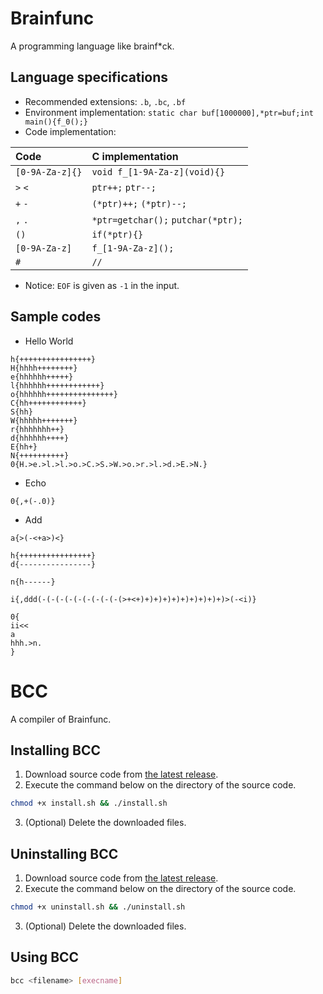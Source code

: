 # Brainfunc
A programming language like brainf\*ck.

## Language specifications

- Recommended extensions: `.b`, `.bc`, `.bf`
- Environment implementation: `static char buf[1000000],*ptr=buf;int main(){f_0();}`
- Code implementation:

| Code            | C implementation                   |
| :-------------- | :--------------------------------- |
| `[0-9A-Za-z]{}` | `void f_[1-9A-Za-z](void){}`       |
| `>` `<`         | `ptr++;` `ptr--;`                  |
| `+` `-`         | `(*ptr)++;` `(*ptr)--;`            |
| `,` `.`         | `*ptr=getchar();` `putchar(*ptr);` |
| `()`            | `if(*ptr){}`                       |
| `[0-9A-Za-z]`   | `f_[1-9A-Za-z]();`                 |
| `#`             | `//`                               |

- Notice: `EOF` is given as `-1` in the input.

## Sample codes
- Hello World

```brainfuck
h{++++++++++++++++}
H{hhhh++++++++}
e{hhhhhh+++++}
l{hhhhhh++++++++++++}
o{hhhhhh+++++++++++++++}
C{hh++++++++++++}
S{hh}
W{hhhhh+++++++}
r{hhhhhhh++}
d{hhhhhh++++}
E{hh+}
N{++++++++++}
0{H.>e.>l.>l.>o.>C.>S.>W.>o.>r.>l.>d.>E.>N.}
```

- Echo

```brainfuck
0{,+(-.0)}
```

- Add

```brainfuck
a{>(-<+a>)<}

h{++++++++++++++++}
d{----------------}

n{h------}

i{,ddd(-(-(-(-(-(-(-(-(-(>+<+)+)+)+)+)+)+)+)+)+)>(-<i)}

0{
ii<<
a
hhh.>n.
}
```

# BCC
A compiler of Brainfunc.

## Installing BCC
1. Download source code from [the latest release](https://github.com/shuzaei/brainfunc/releases/latest/).
2. Execute the command below on the directory of the source code.

```sh
chmod +x install.sh && ./install.sh
```

3. (Optional) Delete the downloaded files.

## Uninstalling BCC
1. Download source code from [the latest release](https://github.com/shuzaei/brainfunc/releases/latest/).
2. Execute the command below on the directory of the source code.

```sh
chmod +x uninstall.sh && ./uninstall.sh
```

3. (Optional) Delete the downloaded files.

## Using BCC
```sh
bcc <filename> [execname]
```
